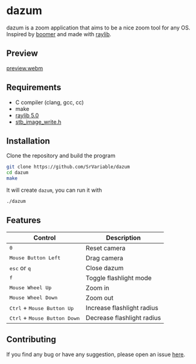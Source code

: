 # dazum

dazum is a zoom application that aims to be a nice zoom tool for any OS. Inspired by [boomer](https://github.com/tsoding/boomer) and made with [raylib](https://github.com/raysan5/raylib).

## Preview

[preview.webm](https://github.com/user-attachments/assets/470907d9-ae95-44d1-b0a6-733742cf12b5)

## Requirements

- C compiler (clang, gcc, cc)
- make
- [raylib 5.0](https://github.com/raysan5/raylib)
- [stb_image_write.h](https://github.com/nothings/stb/blob/master/stb_image_write.h)


## Installation

Clone the repository and build the program

```bash
git clone https://github.com/SrVariable/dazum
cd dazum
make
```

It will create `dazum`, you can run it with
```bash
./dazum
```

## Features

|Control|Description|
|-|-|
|<kbd>0</kbd>|Reset camera|
|<kbd>Mouse Button Left</kbd>|Drag camera|
|<kbd>esc</kbd> or <kbd>q</kbd>|Close dazum|
|<kbd>f</kbd>|Toggle flashlight mode|
|<kbd>Mouse Wheel Up</kbd>|Zoom in|
|<kbd>Mouse Wheel Down</kbd>|Zoom out|
|<kbd>Ctrl</kbd> + <kbd>Mouse Button Up</kbd>|Increase flashlight radius|
|<kbd>Ctrl</kbd> + <kbd>Mouse Button Down</kbd>|Decrease flashlight radius|

## Contributing

If you find any bug or have any suggestion, please open an issue [here](https://github.com/SrVariable/dazum/issues).
